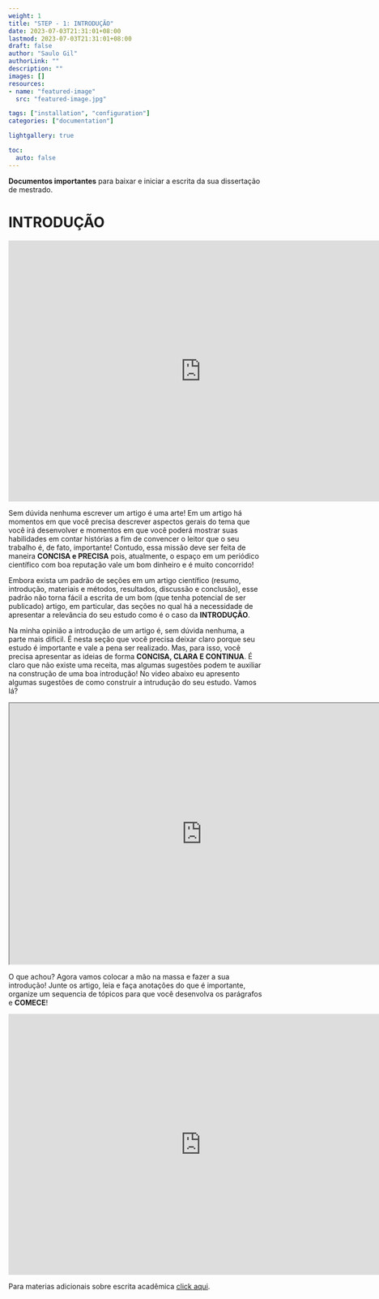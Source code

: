 ```yaml
---
weight: 1
title: "STEP - 1: INTRODUÇÃO"
date: 2023-07-03T21:31:01+08:00
lastmod: 2023-07-03T21:31:01+08:00
draft: false
author: "Saulo Gil"
authorLink: ""
description: ""
images: []
resources:
- name: "featured-image"
  src: "featured-image.jpg"

tags: ["installation", "configuration"]
categories: ["documentation"]

lightgallery: true

toc:
  auto: false
---
```


**Documentos importantes** para baixar e iniciar a escrita da sua dissertação de mestrado.

<!--more-->

# INTRODUÇÃO 

<iframe src="https://giphy.com/embed/IpeYSEZshTefe" width="760" height="515" frameBorder="0" class="giphy-embed" allowFullScreen></iframe>

Sem dúvida nenhuma escrever um artigo é uma arte! Em um artigo há momentos em que você precisa descrever aspectos gerais do tema que você irá desenvolver e momentos em que você poderá mostrar suas habilidades em contar histórias a fim de convencer o leitor que o seu trabalho é, de fato, importante! Contudo, essa missão deve ser feita de maneira **CONCISA e PRECISA** pois, atualmente, o espaço em um periódico científico com boa reputação vale um bom dinheiro e é muito concorrido! 

Embora exista um padrão de seções em um artigo científico (resumo, introdução, materiais e métodos, resultados, discussão e conclusão), esse padrão não torna fácil a escrita de um bom (que tenha potencial de ser publicado) artigo, em particular, das seções no qual há a necessidade de apresentar a relevância do seu estudo como é o caso da **INTRODUÇÃO**.

Na minha opinião a introdução de um artigo é, sem dúvida nenhuma, a parte mais dificil. É nesta seção que você precisa deixar claro porque seu estudo é importante e vale a pena ser realizado. Mas, para isso, você precisa apresentar as ideias de forma **CONCISA, CLARA E CONTINUA**. É claro que não existe uma receita, mas algumas sugestões podem te auxiliar na construção de uma boa introdução! No video abaixo eu apresento algumas sugestões de como construir a intrudução do seu estudo. Vamos lá?

<iframe width="760" height="515" src="https://www.youtube.com/embed/ZMlpmA9pJew" data-external= "1" > </iframe>

O que achou? Agora vamos colocar a mão na massa e fazer a sua introdução! Junte os artigo, leia e faça anotações do que é importante, organize um sequencia de tópicos para que você desenvolva os parágrafos e **COMECE**!

<iframe src="https://giphy.com/embed/3o7aCTfyhYawdOXcFW" width="760" height="515" frameBorder="0" class="giphy-embed" allowFullScreen></iframe>

Para materias adicionais sobre escrita acadêmica [click aqui](https://1drv.ms/f/s!AmeQYvuxWLjkiaQDx7f5oojnmIZF7w?e=uzc0Dv).








